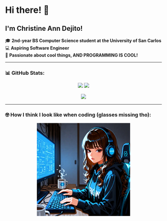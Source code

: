 # Hi there! 👋

## I'm Christine Ann Dejito!

🎓 **2nd-year BS Computer Science student at the University of San Carlos**  
💻 **Aspiring Software Engineer**  
🚀 **Passionate about cool things, AND PROGRAMMING IS COOL!**

---

### 📊 GitHub Stats:

<p align="center" justify="center">
  <img src="https://github-readme-stats-git-masterrstaa-rickstaa.vercel.app/api?username=Lycoris21&show_icons=true&theme=radical" width="52%"/>
  <img src="https://github-readme-stats-git-masterrstaa-rickstaa.vercel.app/api/top-langs/?username=Lycoris21&layout=compact&theme=radical" width="40%"/>
  <br><br>
  <img src="https://komarev.com/ghpvc/?username=Lycoris21&color=blue" />
</p>

---

### 🤓 How I think I look like when coding (glasses missing tho):
<p align="center">
  <img src="https://github.com/Lycoris21/Lycoris21/blob/main/Lycoris.jpeg?raw=true" height="300" />
</p>
